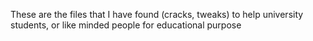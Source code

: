 These are the files that I have found (cracks, tweaks) to help university students, or like minded people for educational purpose
